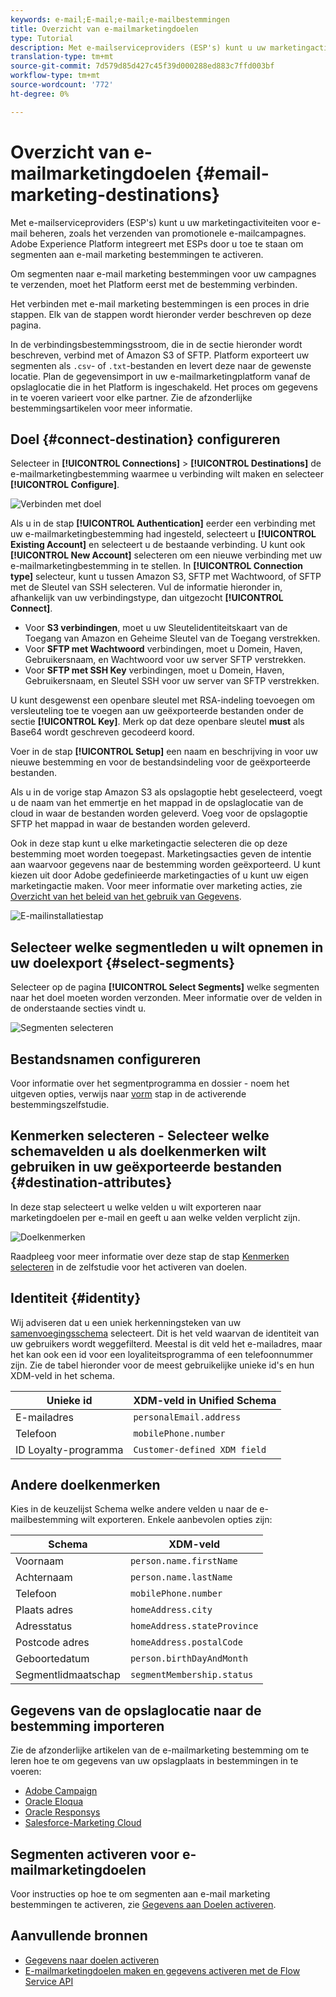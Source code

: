 ```yaml
---
keywords: e-mail;E-mail;e-mail;e-mailbestemmingen
title: Overzicht van e-mailmarketingdoelen
type: Tutorial
description: Met e-mailserviceproviders (ESP's) kunt u uw marketingactiviteiten voor e-mail beheren, bijvoorbeeld voor het verzenden van promotionele e-mailcampagnes.
translation-type: tm+mt
source-git-commit: 7d579d85d427c45f39d000288ed883c7ffd003bf
workflow-type: tm+mt
source-wordcount: '772'
ht-degree: 0%

---
```



# Overzicht van e-mailmarketingdoelen {#email-marketing-destinations}

Met e-mailserviceproviders (ESP&#39;s) kunt u uw marketingactiviteiten voor e-mail beheren, zoals het verzenden van promotionele e-mailcampagnes. Adobe Experience Platform integreert met ESPs door u toe te staan om segmenten aan e-mail marketing bestemmingen te activeren.

Om segmenten naar e-mail marketing bestemmingen voor uw campagnes te verzenden, moet het Platform eerst met de bestemming verbinden.

Het verbinden met e-mail marketing bestemmingen is een proces in drie stappen. Elk van de stappen wordt hieronder verder beschreven op deze pagina.

In de verbindingsbestemmingsstroom, die in de sectie hieronder wordt beschreven, verbind met of Amazon S3 of SFTP. Platform exporteert uw segmenten als `.csv`- of `.txt`-bestanden en levert deze naar de gewenste locatie. Plan de gegevensimport in uw e-mailmarketingplatform vanaf de opslaglocatie die in het Platform is ingeschakeld. Het proces om gegevens in te voeren varieert voor elke partner. Zie de afzonderlijke bestemmingsartikelen voor meer informatie.

## Doel {#connect-destination} configureren

Selecteer in **[!UICONTROL Connections]** > **[!UICONTROL Destinations]** de e-mailmarketingbestemming waarmee u verbinding wilt maken en selecteer **[!UICONTROL Configure]**.

![Verbinden met doel](../../assets/catalog/email-marketing/overview/connect-email-marketing.png)

Als u in de stap **[!UICONTROL Authentication]** eerder een verbinding met uw e-mailmarketingbestemming had ingesteld, selecteert u **[!UICONTROL Existing Account]** en selecteert u de bestaande verbinding. U kunt ook **[!UICONTROL New Account]** selecteren om een nieuwe verbinding met uw e-mailmarketingbestemming in te stellen. In **[!UICONTROL Connection type]** selecteur, kunt u tussen Amazon S3, SFTP met Wachtwoord, of SFTP met de Sleutel van SSH selecteren. Vul de informatie hieronder in, afhankelijk van uw verbindingstype, dan uitgezocht **[!UICONTROL Connect]**.

- Voor **S3 verbindingen**, moet u uw Sleutelidentiteitskaart van de Toegang van Amazon en Geheime Sleutel van de Toegang verstrekken.
- Voor **SFTP met Wachtwoord** verbindingen, moet u Domein, Haven, Gebruikersnaam, en Wachtwoord voor uw server SFTP verstrekken.
- Voor **SFTP met SSH Key** verbindingen, moet u Domein, Haven, Gebruikersnaam, en Sleutel SSH voor uw server van SFTP verstrekken.

U kunt desgewenst een openbare sleutel met RSA-indeling toevoegen om versleuteling toe te voegen aan uw geëxporteerde bestanden onder de sectie **[!UICONTROL Key]**. Merk op dat deze openbare sleutel **must** als Base64 wordt geschreven gecodeerd koord.

Voer in de stap **[!UICONTROL Setup]** een naam en beschrijving in voor uw nieuwe bestemming en voor de bestandsindeling voor de geëxporteerde bestanden.

Als u in de vorige stap Amazon S3 als opslagoptie hebt geselecteerd, voegt u de naam van het emmertje en het mappad in de opslaglocatie van de cloud in waar de bestanden worden geleverd. Voeg voor de opslagoptie SFTP het mappad in waar de bestanden worden geleverd.

Ook in deze stap kunt u elke marketingactie selecteren die op deze bestemming moet worden toegepast. Marketingsacties geven de intentie aan waarvoor gegevens naar de bestemming worden geëxporteerd. U kunt kiezen uit door Adobe gedefinieerde marketingacties of u kunt uw eigen marketingactie maken. Voor meer informatie over marketing acties, zie [Overzicht van het beleid van het gebruik van Gegevens](../../../data-governance/policies/overview.md).

![E-mailinstallatiestap](../../assets/catalog/email-marketing/overview/email-setup-step.png)

## Selecteer welke segmentleden u wilt opnemen in uw doelexport {#select-segments}

Selecteer op de pagina **[!UICONTROL Select Segments]** welke segmenten naar het doel moeten worden verzonden. Meer informatie over de velden in de onderstaande secties vindt u.

![Segmenten selecteren](../../assets/common/email-select-segments.png)

## Bestandsnamen configureren

Voor informatie over het segmentprogramma en dossier - noem het uitgeven opties, verwijs naar [vorm](../../ui/activate-destinations.md#configure) stap in de activerende bestemmingszelfstudie.

## Kenmerken selecteren - Selecteer welke schemavelden u als doelkenmerken wilt gebruiken in uw geëxporteerde bestanden {#destination-attributes}

In deze stap selecteert u welke velden u wilt exporteren naar marketingdoelen per e-mail en geeft u aan welke velden verplicht zijn.

![Doelkenmerken](../../assets/catalog/email-marketing/overview/recommended-attributes.png)

Raadpleeg voor meer informatie over deze stap de stap [Kenmerken selecteren](../../ui/activate-destinations.md#select-attributes) in de zelfstudie voor het activeren van doelen.

## Identiteit {#identity}

Wij adviseren dat u een uniek herkenningsteken van uw [samenvoegingsschema](../../../profile/home.md#profile-fragments-and-union-schemas) selecteert. Dit is het veld waarvan de identiteit van uw gebruikers wordt weggefilterd. Meestal is dit veld het e-mailadres, maar het kan ook een id voor een loyaliteitsprogramma of een telefoonnummer zijn. Zie de tabel hieronder voor de meest gebruikelijke unieke id&#39;s en hun XDM-veld in het schema.

| Unieke id | XDM-veld in Unified Schema |
----------------- | ---------------------------
| E-mailadres | `personalEmail.address` |
| Telefoon | `mobilePhone.number` |
| ID Loyalty-programma | `Customer-defined XDM field` |

## Andere doelkenmerken

Kies in de keuzelijst Schema welke andere velden u naar de e-mailbestemming wilt exporteren. Enkele aanbevolen opties zijn:

| Schema | XDM-veld |
------ | ---------
| Voornaam | `person.name.firstName` |
| Achternaam | `person.name.lastName` |
| Telefoon | `mobilePhone.number` |
| Plaats adres | `homeAddress.city` |
| Adresstatus | `homeAddress.stateProvince` |
| Postcode adres | `homeAddress.postalCode` |
| Geboortedatum | `person.birthDayAndMonth` |
| Segmentlidmaatschap | `segmentMembership.status` |

## Gegevens van de opslaglocatie naar de bestemming importeren

Zie de afzonderlijke artikelen van de e-mailmarketing bestemming om te leren hoe te om gegevens van uw opslagplaats in bestemmingen in te voeren:

- [Adobe Campaign](./adobe-campaign.md#import-data-into-campaign)
- [Oracle Eloqua](./oracle-eloqua.md#import-data-into-eloqua)
- [Oracle Responsys](./oracle-responsys.md#import-data-into-responsys)
- [Salesforce-Marketing Cloud](./salesforce-marketing-cloud.md#import-data-into-salesforce)

## Segmenten activeren voor e-mailmarketingdoelen

Voor instructies op hoe te om segmenten aan e-mail marketing bestemmingen te activeren, zie [Gegevens aan Doelen activeren](../../ui/activate-destinations.md).

## Aanvullende bronnen

- [Gegevens naar doelen activeren](../../ui/activate-destinations.md)
- [E-mailmarketingdoelen maken en gegevens activeren met de Flow Service API](../../api/email-marketing.md)